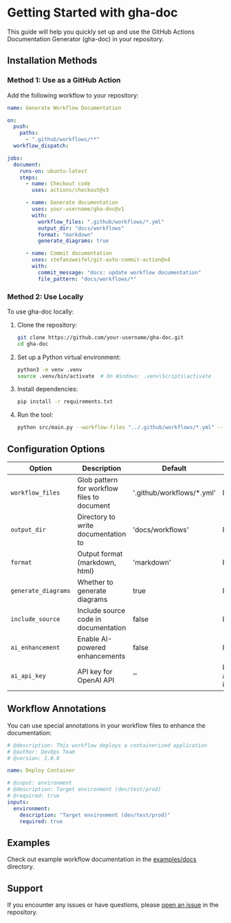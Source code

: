 # Getting Started with gha-doc

This guide will help you quickly set up and use the GitHub Actions Documentation Generator (gha-doc) in your repository.

## Installation Methods

### Method 1: Use as a GitHub Action

Add the following workflow to your repository:

```yaml
name: Generate Workflow Documentation

on:
  push:
    paths:
      - ".github/workflows/**"
  workflow_dispatch:

jobs:
  document:
    runs-on: ubuntu-latest
    steps:
      - name: Checkout code
        uses: actions/checkout@v3

      - name: Generate documentation
        uses: your-username/gha-doc@v1
        with:
          workflow_files: ".github/workflows/*.yml"
          output_dir: "docs/workflows"
          format: "markdown"
          generate_diagrams: true

      - name: Commit documentation
        uses: stefanzweifel/git-auto-commit-action@v4
        with:
          commit_message: "docs: update workflow documentation"
          file_pattern: "docs/workflows/*"
```

### Method 2: Use Locally

To use gha-doc locally:

1. Clone the repository:

   ```bash
   git clone https://github.com/your-username/gha-doc.git
   cd gha-doc
   ```

2. Set up a Python virtual environment:

   ```bash
   python3 -m venv .venv
   source .venv/bin/activate  # On Windows: .venv\Scripts\activate
   ```

3. Install dependencies:

   ```bash
   pip install -r requirements.txt
   ```

4. Run the tool:
   ```bash
   python src/main.py --workflow-files "../.github/workflows/*.yml" --output-dir "./docs"
   ```

## Configuration Options

| Option              | Description                                 | Default                    | Required                           |
| ------------------- | ------------------------------------------- | -------------------------- | ---------------------------------- |
| `workflow_files`    | Glob pattern for workflow files to document | '.github/workflows/\*.yml' | No                                 |
| `output_dir`        | Directory to write documentation to         | 'docs/workflows'           | No                                 |
| `format`            | Output format (markdown, html)              | 'markdown'                 | No                                 |
| `generate_diagrams` | Whether to generate diagrams                | true                       | No                                 |
| `include_source`    | Include source code in documentation        | false                      | No                                 |
| `ai_enhancement`    | Enable AI-powered enhancements              | false                      | No                                 |
| `ai_api_key`        | API key for OpenAI API                      | ''                         | No (unless ai_enhancement is true) |

## Workflow Annotations

You can use special annotations in your workflow files to enhance the documentation:

```yaml
# @description: This workflow deploys a containerized application
# @author: DevOps Team
# @version: 1.0.0

name: Deploy Container

# @input: environment
# @description: Target environment (dev/test/prod)
# @required: true
inputs:
  environment:
    description: "Target environment (dev/test/prod)"
    required: true
```

## Examples

Check out example workflow documentation in the [examples/docs](examples/docs) directory.

## Support

If you encounter any issues or have questions, please [open an issue](https://github.com/your-username/gha-doc/issues/new) in the repository.
